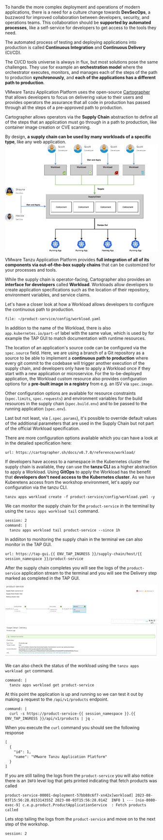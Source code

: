 To handle the more complex deployment and operations of modern applications, there is a need for a culture change towards **DevSecOps**, a buzzword for improved collaboration between developers, security, and operations teams.
This collaboration should be **supported by automated processes**, like a self-service for developers to get access to the tools they need.

The automated process of testing and deploying applications into production is called **Continuous Integration** and **Continuous Delivery** (CI/CD). 

The CI/CD tools universe is always in flux, but most solutions pose the same challenges. They use for example an **orchestration model** where the orchestrator executes, monitors, and manages each of the steps of the path to production **synchronously**, and **each of the applications has a different path to production**.

VMware Tanzu Application Platform uses the open-source [Cartographer](https://cartographer.sh) that allows developers to focus on delivering value to their users and provides operators the assurance that all code in production has passed through all the steps of a pre-approved path to production.

Cartographer allows operators via the **Supply Chain** abstraction to define all of the steps that an application must go through in a path to production, like container image creation or CVE scanning.

By design, **a supply chain can be used by many workloads of a specific type**, like any web application. 
![Reusable CI/CD](../images/reusable-cicd.png)

VMware Tanzu Application Platform provides **full integration of all of its components via out-of-the-box supply chains** that can be customized for your processes and tools.

While the supply chain is operator-facing, Cartographer also provides an **interface for developers** called **Workload**. Workloads allow developers to create application specifications such as the location of their repository, environment variables, and service claims.

Let's have a closer look at how a Workload allows developers to configure the continuous path to production.
```editor:open-file
file: ~/product-service/config/workload.yaml
```

In addition to the name of the Workload, there is also `app.kubernetes.io/part-of` label with the same value, which is used by for example the TAP GUI to match documentation with runtime resources.

The location of an application's source code can be configured via the `spec.source` field. Here, we are using a branch of a Git repository as a source to be able to implement a **continuous path to production** where every git commit to the codebase will trigger another execution of the supply chain, and developers only have to apply a Workload once if they start with a new application or microservice. 
For the to-be-deployed application, the Workload custom resource also provides configuration options for a **pre-built image in a registry** from e.g. an ISV via `spec.image`.

Other configuration options are available for resource constraints (`spec.limits`, `spec.requests`) and environment variables for the build resources in the supply chain (`spec.build.env`) and to be passed to the running application (`spec.env`).

Last but not least, via (`.spec.params`), it's possible to override default values of the additional parameters that are used in the Supply Chain but not part of the official Workload specification.

There are more configuration options available which you can have a look at in the detailed specification here:
```dashboard:open-url
url: https://cartographer.sh/docs/v0.7.0/reference/workload/
```

If developers have access to a namespace in the Kubernetes cluster the supply chain is available, they can use the **tanzu CLI** as a higher abstraction to apply a Workload. Using **GitOps** to apply the Workload has the benefit that **developers don't need access to the Kubernetes cluster**.
As we have Kuberetens access from the workshop environment, let's apply our configuration via the tanzu CLI.
```execute
tanzu apps workload create -f product-service/config/workload.yaml -y
```

We can monitor the supply chain for the `product-service` in the terminal by using the `tanzu apps workload tail` command.
```terminal:execute
session: 2
command: |
  tanzu apps workload tail product-service --since 1h
```

In addiiton to monitoring the supply chain in the terminal we can also monitor in the TAP GUI.
```dashboard:open-url
url: https://tap-gui.{{ ENV_TAP_INGRESS }}/supply-chain/host/{{ session_namespace }}/product-service
```
After the supply chain completes you will see the logs of the `product-service` application stream to the terminal and you will see the Delivery step marked as completed in the TAP GUI.

![Delivery TAP GUI](../images/delivery-tap-gui.png)

We can also check the status of the workload using the `tanzu apps workload get` command.

```terminal:execute
command: |
  tanzu apps workload get product-service
```

At this point the application is up and running so we can test it out by making a request to the `/api/v1/products` endpoint.

```terminal:execute
command: |
  curl -s https://product-service-{{ session_namespace }}.{{ ENV_TAP_INGRESS }}/api/v1/products | jq .
```

When you execute the `curl` command you should see the following response

```
[
  {
    "id": 1,
    "name": "VMware Tanzu Application Platform"
  }
]
```

If you are still tailing the logs from the `product-service` you will also notice there is an `INFO` level log that gets printed indicating that fetch products was called

```
product-service-00001-deployment-57bb88c6f7-xn42x[workload] 2023-08-03T15:56:28.015314355Z 2023-08-03T15:56:28.014Z  INFO 1 --- [nio-8080-exec-9] c.e.p.product.ProductApplicationService  : Fetch products called
```

Lets stop tailing the logs from the `product-service` and move on to the next step of the workshop.

```terminal:interrupt
session: 2
```
